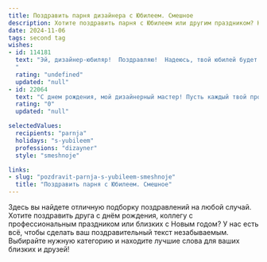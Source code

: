 ```yaml
---
title: Поздравить парня дизайнера с Юбилеем. Смешное
description: Хотите поздравить парня с Юбилеем или другим праздником? Наш ИИ создаст незабываемое поздравление, а вы обязательно выделитесь среди других.  
date: 2024-11-06
tags: second tag
wishes:
- id: 114181
  text: "Эй, дизайнер-юбиляр!  Поздравляю!  Надеюсь, твой юбилей будет таким же ярким и креативным, как твой последний дизайн сайта (который, если честно, немного напоминал мне детскую раскраску, но с огоньком!).  Пусть в твоей жизни будет больше вдохновения, чем пикселей на мониторе, и меньше багов, чем в твоем коде (шутка!).  С юбилеем, чувак!  Желаю тебе море позитива и  … ну, хотя бы один нормальный отпуск!
  "
  rating: "undefined"
  updated: "null"
- id: 22064
  text: "С днем рождения, мой дизайнерный мастер! Пусть каждый твой проект будет таким же стильным, как и ты сам. Пусть твои идеи всегда свежи, как новое молоко, и пусть ты всегда сможешь найти краску даже в самых чёрных чернилах! Желаю, чтобы твои творческие порывы были так же мощны, как и твои желания поесть после тяжёлого рабочего дня. И помни, что даже если ты иногда застреваешь в творческом кризисе, ты всегда можешь переключиться на просмотр котиков в интернете – они всегда вдохновляют! Счастья, здоровья и новых ярких проектов!"
  rating: "0"
  updated: "null"

selectedValues:
  recipients: "parnja"
  holidays: "s-yubileem"
  professions: "dizayner"
  style: "smeshnoje"

links:
- slug: "pozdravit-parnja-s-yubileem-smeshnoje"
  title: "Поздравить парня с Юбилеем. Смешное"
---
```


Здесь вы найдете отличную подборку поздравлений на любой случай. 
Хотите поздравить друга с днём рождения, коллегу с профессиональным праздником или близких с Новым годом? У нас есть всё, чтобы сделать ваш поздравительный текст незабываемым. Выбирайте нужную категорию и находите лучшие слова для ваших близких и друзей!
